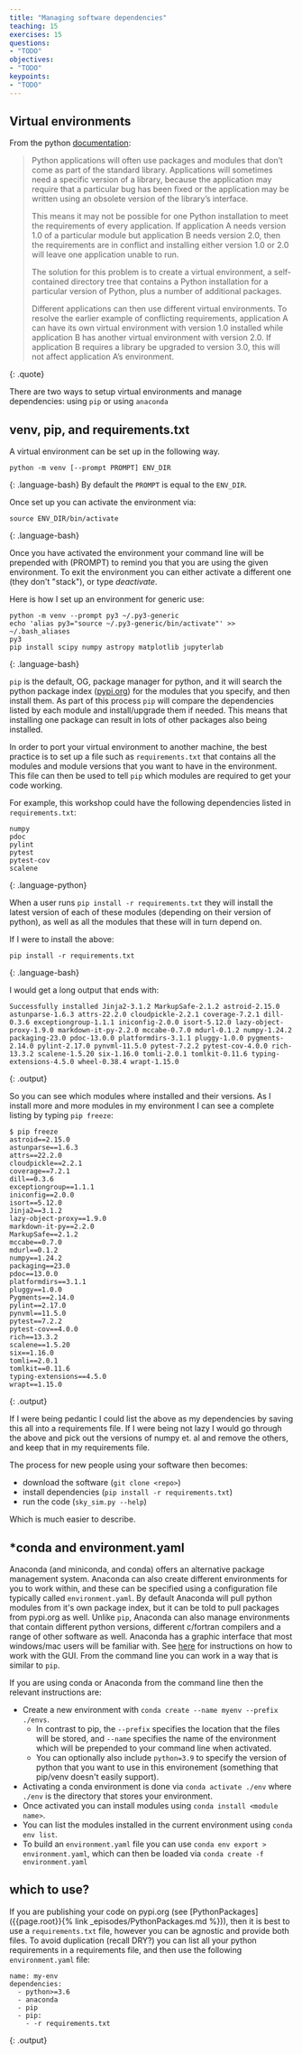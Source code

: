 ```yaml
---
title: "Managing software dependencies"
teaching: 15
exercises: 15
questions:
- "TODO"
objectives:
- "TODO"
keypoints:
- "TODO"
---
```

## Virtual environments
From the python [documentation](https://docs.python.org/3/tutorial/venv.html):

> Python applications will often use packages and modules that don’t come as part of the standard library. Applications will sometimes need a specific version of a library, because the application may require that a particular bug has been fixed or the application may be written using an obsolete version of the library’s interface.
>
> This means it may not be possible for one Python installation to meet the requirements of every application. If application A needs version 1.0 of a particular module but application B needs version 2.0, then the requirements are in conflict and installing either version 1.0 or 2.0 will leave one application unable to run.
>
> The solution for this problem is to create a virtual environment, a self-contained directory tree that contains a Python installation for a particular version of Python, plus a number of additional packages.
>
> Different applications can then use different virtual environments. To resolve the earlier example of conflicting requirements, application A can have its own virtual environment with version 1.0 installed while application B has another virtual environment with version 2.0. If application B requires a library be upgraded to version 3.0, this will not affect application A’s environment.
> 
{: .quote}

There are two ways to setup virtual environments and manage dependencies: using `pip` or using `anaconda`

## venv, pip, and requirements.txt

A virtual environment can be set up in the following way.
~~~
python -m venv [--prompt PROMPT] ENV_DIR
~~~
{: .language-bash}
By default the `PROMPT` is equal to the `ENV_DIR`.

Once set up you can activate the environment via:
~~~
source ENV_DIR/bin/activate
~~~
{: .language-bash}

Once you have activated the environment your command line will be prepended with (PROMPT) to remind you that you are using the given environment.
To exit the environment you can either activate a different one (they don't "stack"), or type *deactivate*.

Here is how I set up an environment for generic use:
~~~
python -m venv --prompt py3 ~/.py3-generic
echo 'alias py3="source ~/.py3-generic/bin/activate"' >> ~/.bash_aliases
py3
pip install scipy numpy astropy matplotlib jupyterlab
~~~
{: .language-bash}

`pip` is the default, OG, package manager for python, and it will search the python package index ([pypi.org](https://pypi.org/)) for the modules that you specify, and then install them.
As part of this process `pip` will compare the dependencies listed by each module and install/upgrade them if needed.
This means that installing one package can result in lots of other packages also being installed.

In order to port your virtual environment to another machine, the best practice is to set up a file such as `requirements.txt` that contains all the modules and module versions that you want to have in the environment.
This file can then be used to tell `pip` which modules are required to get your code working.

For example, this workshop could have the following dependencies listed in `requirements.txt`:
~~~
numpy
pdoc
pylint
pytest
pytest-cov
scalene
~~~
{: .language-python}

When a user runs `pip install -r requirements.txt` they will install the latest version of each of these modules (depending on their version of python), as well as all the modules that these will in turn depend on.

If I were to install the above:
~~~
pip install -r requirements.txt
~~~
{: .language-bash}

I would get a long output that ends with:
~~~
Successfully installed Jinja2-3.1.2 MarkupSafe-2.1.2 astroid-2.15.0 astunparse-1.6.3 attrs-22.2.0 cloudpickle-2.2.1 coverage-7.2.1 dill-0.3.6 exceptiongroup-1.1.1 iniconfig-2.0.0 isort-5.12.0 lazy-object-proxy-1.9.0 markdown-it-py-2.2.0 mccabe-0.7.0 mdurl-0.1.2 numpy-1.24.2 packaging-23.0 pdoc-13.0.0 platformdirs-3.1.1 pluggy-1.0.0 pygments-2.14.0 pylint-2.17.0 pynvml-11.5.0 pytest-7.2.2 pytest-cov-4.0.0 rich-13.3.2 scalene-1.5.20 six-1.16.0 tomli-2.0.1 tomlkit-0.11.6 typing-extensions-4.5.0 wheel-0.38.4 wrapt-1.15.0
~~~
{: .output}

So you can see which modules where installed and their versions.
As I install more and more modules in my environment I can see a complete listing by typing `pip freeze`:
~~~
$ pip freeze
astroid==2.15.0
astunparse==1.6.3
attrs==22.2.0
cloudpickle==2.2.1
coverage==7.2.1
dill==0.3.6
exceptiongroup==1.1.1
iniconfig==2.0.0
isort==5.12.0
Jinja2==3.1.2
lazy-object-proxy==1.9.0
markdown-it-py==2.2.0
MarkupSafe==2.1.2
mccabe==0.7.0
mdurl==0.1.2
numpy==1.24.2
packaging==23.0
pdoc==13.0.0
platformdirs==3.1.1
pluggy==1.0.0
Pygments==2.14.0
pylint==2.17.0
pynvml==11.5.0
pytest==7.2.2
pytest-cov==4.0.0
rich==13.3.2
scalene==1.5.20
six==1.16.0
tomli==2.0.1
tomlkit==0.11.6
typing-extensions==4.5.0
wrapt==1.15.0
~~~
{: .output}

If I were being pedantic I could list the above as my dependencies by saving this all into a requirements file.
If I were being not lazy I would go through the above and pick out the versions of numpy et. al and remove the others, and keep that in my requirements file.

The process for new people using your software then becomes:
- download the software (`git clone <repo>`)
- install dependencies (`pip install -r requirements.txt`)
- run the code (`sky_sim.py --help`)

Which is much easier to describe.

## *conda and environment.yaml

Anaconda (and miniconda, and conda) offers an alternative package management system.
Anaconda can also create different environments for you to work within, and these can be specified using a configuration file typically called `environment.yaml`.
By default Anaconda will pull python modules from it's own package index, but it can be told to pull packages from pypi.org as well.
Unlike `pip`, Anaconda can also manage environments that contain different python versions, different c/fortran compilers and a range of other software as well.
Anaconda has a graphic interface that most windows/mac users will be familiar with.
See [here](https://docs.anaconda.com/navigator/tutorials/manage-packages/) for instructions on how to work with the GUI.
From the command line you can work in a way that is similar to `pip`.

If you are using conda or Anaconda from the command line then the relevant instructions are:
- Create a new environment with `conda create --name myenv --prefix ./envs`.
  - In contrast to pip, the `--prefix` specifies the location that the files will be stored, and `--name` specifies the name of the environment which will be prepended to your command line when activated.
  - You can optionally also include `python=3.9` to specify the version of python that you want to use in this environement (something that pip/venv doesn't easily support).
- Activating a conda environment is done via `conda activate ./env` where `./env` is the directory that stores your environment.
- Once activated you can install modules using `conda install <module name>`.
- You can list the modules installed in the current environment using `conda env list`.
- To build an `environment.yaml` file you can use `conda env export > environment.yaml`, which can then be loaded via `conda create -f environment.yaml`


## which to use?
If you are publishing your code on pypi.org (see [PythonPackages]({{page.root}}{% link _episodes/PythonPackages.md %})), then it is best to use a `requirements.txt` file, however you can be agnostic and provide both files.
To avoid duplication (recall DRY?) you can list all your python requirements in a requirements file, and then use the following `environment.yaml` file:
~~~
name: my-env
dependencies:
  - python>=3.6
  - anaconda
  - pip
  - pip:
    - -r requirements.txt
~~~
{: .output}
